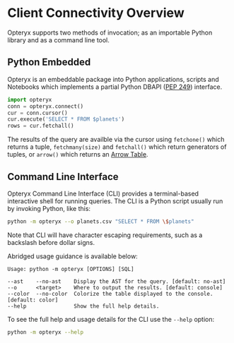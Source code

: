 # Client Connectivity Overview

Opteryx supports two methods of invocation; as an importable Python library and as a command line tool.

## Python Embedded

Opteryx is an embeddable package into Python applications, scripts and Notebooks which implements a partial Python DBAPI ([PEP 249](https://peps.python.org/pep-0249/)) interface.

~~~python
import opteryx
conn = opteryx.connect()
cur = conn.cursor()
cur.execute('SELECT * FROM $planets')
rows = cur.fetchall()
~~~

The results of the query are availble via the cursor using `fetchone()` which returns a tuple, `fetchmany(size)` and `fetchall()` which return generators of tuples, or `arrow()` which returns an [Arrow Table](https://arrow.apache.org/docs/python/generated/pyarrow.Table.html#pyarrow.Table).

## Command Line Interface

Opteryx Command Line Interface (CLI) provides a terminal-based interactive shell for running queries. The CLI is a Python script usually run by invoking Python, like this:

~~~bash
python -m opteryx --o planets.csv "SELECT * FROM \$planets"
~~~

Note that CLI will have character escaping requirements, such as a backslash before dollar signs.

Abridged usage guidance is available below:

~~~
Usage: python -m opteryx [OPTIONS] [SQL] 

--ast    --no-ast    Display the AST for the query. [default: no-ast]
--o      <target>    Where to output the results. [default: console]
--color  --no-color  Colorize the table displayed to the console. [default: color] 
--help               Show the full help details.          
~~~

To see the full help and usage details for the CLI use the `--help` option:

~~~bash
python -m opteryx --help
~~~
